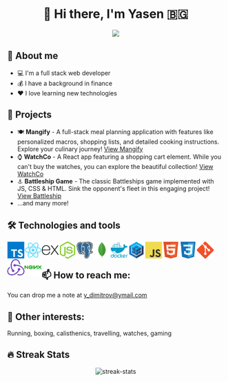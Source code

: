 <h1 align="center">👋 Hi there, I'm Yasen 🇧🇬  </h1>
<p align="center">
  <img src="https://readme-typing-svg.demolab.com/?lines=Full+Stack+Web+Developer&center=true&width=500&height=40">
</p>

## 📖 About me

* 💻 I'm a full stack web developer
* 💰 I have a background in finance
* ❤️ I love learning new technologies

## 🔭 Projects
- 🍽️ **Mangify** - A full-stack meal planning application with features like personalized macros, shopping lists, and detailed cooking instructions. Explore your culinary journey! [View Mangify](https://github.com/blancpain/mangify)
- ⌚ **WatchCo** - A React app featuring a shopping cart element. While you can't buy the watches, you can explore the beautiful collection! [View WatchCo](https://github.com/blancpain/shopping-cart)
- ⚓ **Battleship Game** - The classic Battleships game implemented with JS, CSS & HTML. Sink the opponent's fleet in this engaging project! [View Battleship](https://github.com/blancpain/battleship)
- ...and many more!
  
## 🛠️ Technologies and tools
<img align="left" alt="typescript" width="40px" src="https://github.com/devicons/devicon/blob/master/icons/typescript/typescript-original.svg" />
<img align="left" alt="react" width="40px" src="https://github.com/devicons/devicon/blob/master/icons/react/react-original.svg" />
<img align="left" alt="express" width="40px" src="https://github.com/devicons/devicon/blob/master/icons/express/express-original.svg" />
<img align="left" alt="nodejs" width="40px" src="https://github.com/devicons/devicon/blob/master/icons/nodejs/nodejs-original.svg" />
<img align="left" alt="postgresql" width="40px" src="https://github.com/devicons/devicon/blob/master/icons/postgresql/postgresql-original.svg" />
<img align="left" alt="mongodb" width="40px" src="https://github.com/devicons/devicon/blob/master/icons/mongodb/mongodb-original.svg" />
<img align="left" alt="docker" width="40px" src="https://raw.githubusercontent.com/devicons/devicon/master/icons/docker/docker-plain-wordmark.svg" />
<img align="left" alt="sequelize" width="40px" src="https://github.com/devicons/devicon/blob/master/icons/sequelize/sequelize-original.svg" />
<img align="left" alt="javascript" width="40px" src="https://github.com/devicons/devicon/blob/master/icons/javascript/javascript-original.svg" />
<img align="left" alt="html" width="40px" src="https://github.com/devicons/devicon/blob/master/icons/html5/html5-original.svg" />
<img align="left" alt="css" width="40px" src="https://github.com/devicons/devicon/blob/master/icons/css3/css3-original.svg" />
<img align="left" alt="git" width="40px" src="https://github.com/devicons/devicon/blob/master/icons/git/git-original.svg" />
<img align="left" alt="redux" width="40px" src="https://github.com/devicons/devicon/blob/master/icons/redux/redux-original.svg" />
<img align="left" alt="nginx" width="40px" src="https://raw.githubusercontent.com/devicons/devicon/master/icons/nginx/nginx-original.svg" />
<br><br>

## 📫 How to reach me:
You can drop me a note at y_dimitrov@ymail.com
<br>

## 🤹 Other interests: 
Running, boxing, calisthenics, travelling, watches, gaming
<br>

## 🔥 Streak Stats
<p align="center"> <img src="https://streak-stats.demolab.com/?user=blancpain&theme=tokyonight" alt="streak-stats" /> </p>
